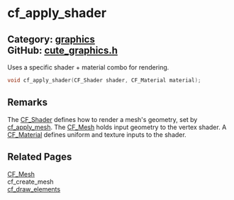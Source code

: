 [](../header.md ':include')

# cf_apply_shader

Category: [graphics](https://github.com/RandyGaul/cute_framework/blob/master/docs/api_reference?id=graphics)  
GitHub: [cute_graphics.h](https://github.com/RandyGaul/cute_framework/blob/master/include/cute_graphics.h)  
---

Uses a specific shader + material combo for rendering.

```cpp
void cf_apply_shader(CF_Shader shader, CF_Material material);
```

## Remarks

The [CF_Shader](https://github.com/RandyGaul/cute_framework/blob/master/docs/graphics/cf_shader.md) defines how to render a mesh's geometry, set by [cf_apply_mesh](https://github.com/RandyGaul/cute_framework/blob/master/docs/graphics/cf_apply_mesh.md). The [CF_Mesh](https://github.com/RandyGaul/cute_framework/blob/master/docs/graphics/cf_mesh.md) holds input geometry to the
vertex shader. A [CF_Material](https://github.com/RandyGaul/cute_framework/blob/master/docs/graphics/cf_material.md) defines uniform and texture inputs to the shader.

## Related Pages

[CF_Mesh](https://github.com/RandyGaul/cute_framework/blob/master/docs/graphics/cf_mesh.md)  
cf_create_mesh  
[cf_draw_elements](https://github.com/RandyGaul/cute_framework/blob/master/docs/graphics/cf_draw_elements.md)  
